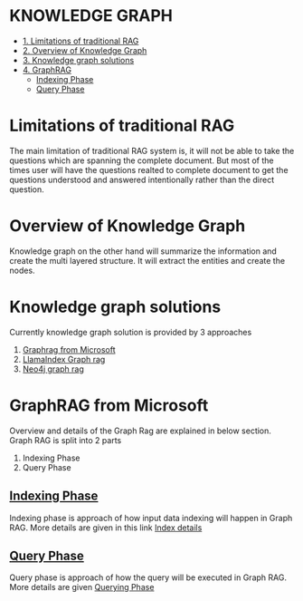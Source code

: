 # KNOWLEDGE GRAPH 
- [1. Limitations of traditional RAG](#Limitations-of-traditional-RAG)
- [2. Overview of Knowledge Graph](#Overview-of-Knowledge-Graph)
- [3. Knowledge graph solutions](#Knowledge-graph-solutions)
- [4. GraphRAG](#GraphRAG)
    - [Indexing Phase](#Indexing-Phase)
    - [Query Phase](#Query-Phase)

# Limitations of traditional RAG
The main limitation of traditional RAG system is, it will not be able to take the questions which are spanning the complete document. But most of the  times user will have the questions realted to complete document to get the questions understood and answered intentionally rather than the direct question.

# Overview of Knowledge Graph
Knowledge graph on the other hand will summarize the information and create the multi layered structure. It will extract the entities and create the nodes. 

# Knowledge graph solutions 
Currently knowledge graph solution is provided by 3 approaches 
1. [Graphrag from Microsoft](https://www.microsoft.com/en-us/research/project/graphrag/)
2. [LlamaIndex Graph rag](https://docs.llamaindex.ai/en/stable/examples/query_engine/knowledge_graph_rag_query_engine/)
3. [Neo4j graph rag](https://neo4j.com/developer-blog/graphrag-llm-knowledge-graph-builder/)

# GraphRAG from Microsoft

Overview and details of the Graph Rag are explained in below section. Graph RAG is split into 2 parts 
1. Indexing Phase
2. Query Phase


## [Indexing Phase](https://github.com/viswanath27/rag/blob/main/kg_rag/docs/md_files/graphrag.md)
Indexing phase is approach of how input data indexing will happen in Graph RAG. More details are given in this link [Index details](https://github.com/viswanath27/rag/blob/main/kg_rag/docs/md_files/graphrag.md)

## [Query Phase](https://github.com/viswanath27/rag/blob/main/kg_rag/docs/md_files/query.md)
Query phase is approach of how the query will be executed in Graph RAG. More details are given [Querying Phase](https://github.com/viswanath27/rag/blob/main/kg_rag/docs/md_files/query.md)


